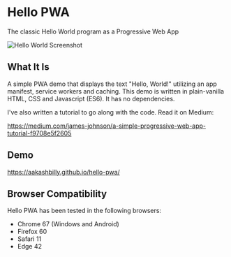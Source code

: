 # Hello PWA
The classic Hello World program as a Progressive Web App

![Hello World Screenshot](./screenshot.jpg "Hello World Screenshot")

## What It Is

A simple PWA demo that displays the text "Hello, World!" utilizing an app manifest, service workers and caching. This demo is written in plain-vanilla HTML, CSS and Javascript (ES6). It has no dependencies.

I've also written a tutorial to go along with the code. Read it on Medium:

https://medium.com/james-johnson/a-simple-progressive-web-app-tutorial-f9708e5f2605

## Demo

https://aakashbilly.github.io/hello-pwa/
## Browser Compatibility

Hello PWA has been tested in the following browsers:

* Chrome 67 (Windows and Android)
* Firefox 60
* Safari 11
* Edge 42
